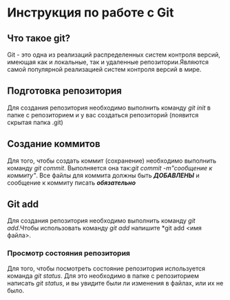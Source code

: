# Инструкция по работе с Git

## Что такое git?
Git - это одна из реализаций распределенных систем контроля версий, имеющая как и локальные, так и удаленные репозитории.Являются самой популярной реализацией систем контроля версий в мире.
## Подготовка репозитория
Для создания репозитория необходимо выполнить команду *git init* в папке с репозиторием и у вас создаться репозиторий (появится скрытая папка .git)
## Создание коммитов
Для того, чтобы создать коммит (сохранение) необходимо выполнить команду *git commit*. Выполняется она так:*git commit -m"сообщение к коммиту"*. Все файлы для коммита должны быть ***ДОБАВЛЕНЫ*** и сообщение к коммиту писать ***обязательно***
## Git add
Для создания репозитория необходимо выполнить команду *git add*.Чтобы использовать команду *git add* напишите *git add <имя файла>.
### Просмотр состояния репозитория
Для того, чтобы посмотреть состояние репозитория используется команда *git status*. Для это необходимо в папке с репозиторием написать *git status*, и вы увидите были ли изменения в файлах, или их не было.
